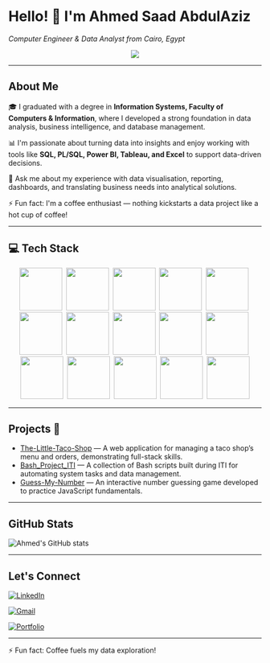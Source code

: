 # Hello! 👋 I'm Ahmed Saad AbdulAziz  
*Computer Engineer & Data Analyst from Cairo, Egypt*
<p align="center">
  <a href="https://github.com/DenverCoder1/readme-typing-svg">
    <img src="https://readme-typing-svg.herokuapp.com/?lines=Data%20Analyst%20Engineer;Transforming%20Data%20into%20Insights;Always%20learning%20new%20technologies&font=Fira%20Code&center=true&width=580&height=45&color=f75c7e&vCenter=true&size=22" />
  </a>
</p>


---

## About Me 

🎓 I graduated with a degree in **Information Systems, Faculty of Computers & Information**, where I developed a strong foundation in data analysis, business intelligence, and database management.  

📊 I'm passionate about turning data into insights and enjoy working with tools like **SQL, PL/SQL, Power BI, Tableau, and Excel** to support data-driven decisions.  

💬 Ask me about my experience with data visualisation, reporting, dashboards, and translating business needs into analytical solutions.  

⚡ Fun fact: I'm a coffee enthusiast — nothing kickstarts a data project like a hot cup of coffee!

---


## 💻 Tech Stack

<p align="center">
  <img src="https://img.shields.io/badge/HTML-05122A?style=flat&logo=html5&logoColor=white" height="85" />&nbsp;
  <img src="https://img.shields.io/badge/CSS-05122A?style=flat&logo=css3&logoColor=white" height="85" />&nbsp;
  <img src="https://img.shields.io/badge/JavaScript-05122A?style=flat&logo=javascript&logoColor=F7DF1E" height="85" />&nbsp;
  <img src="https://img.shields.io/badge/jQuery-05122A?style=flat&logo=jquery&logoColor=white" height="85" />&nbsp;
  <img src="https://img.shields.io/badge/PHP-05122A?style=flat&logo=php&logoColor=white" height="85" />&nbsp;
  <img src="https://img.shields.io/badge/Bootstrap-05122A?style=flat&logo=bootstrap&logoColor=white" height="85" />&nbsp;
  <img src="https://img.shields.io/badge/C%23-05122A?style=flat&logo=c-sharp&logoColor=white" height="85" />&nbsp;
  <img src="https://img.shields.io/badge/Entity%20Framework-05122A?style=flat&logo=.net&logoColor=white" height="85" />&nbsp;
  <img src="https://img.shields.io/badge/MVC-05122A?style=flat&logo=dotnet&logoColor=white" height="85" />&nbsp;
  <img src="https://img.shields.io/badge/Web%20API-05122A?style=flat&logo=dotnet&logoColor=white" height="85" />&nbsp;
  <img src="https://img.shields.io/badge/Angular-05122A?style=flat&logo=angular&logoColor=white" height="85" />&nbsp;
  <img src="https://img.shields.io/badge/SQL-05122A?style=flat&logo=postgresql&logoColor=white" height="85" />&nbsp;
  <img src="https://img.shields.io/badge/PL%2FSQL-05122A?style=flat&logo=oracle&logoColor=white" height="85" />&nbsp;
  <img src="https://img.shields.io/badge/Power%20BI-05122A?style=flat&logo=powerbi&logoColor=F2C811" height="85" />&nbsp;
<img src="https://img.shields.io/badge/Tableau-05122A?style=flat&logo=tableau&logoColor=E97627" height="85" />


</p>







---

## Projects 🚀  
- [The-Little-Taco-Shop](https://github.com/AhmedSaad5/The-Little-Taco-Shop) — A web application for managing a taco shop’s menu and orders, demonstrating full-stack skills.  
- [Bash_Project_ITI](https://github.com/AhmedSaad5/Bash_Project_ITI) — A collection of Bash scripts built during ITI for automating system tasks and data management.  
- [Guess-My-Number](https://github.com/AhmedSaad5/Guess-My-Number) — An interactive number guessing game developed to practice JavaScript fundamentals.

---

## GitHub Stats  
![Ahmed's GitHub stats](https://github-readme-stats.vercel.app/api?username=AhmedSaad5&show_icons=true&theme=radical)

---

## Let's Connect  

[![LinkedIn](https://img.shields.io/badge/LinkedIn-Ahmed%20Masoud-0A66C2?style=flat&logo=linkedin&logoColor=white)](https://www.linkedin.com/in/ahmed-masoud93/) <br/>

[![Gmail](https://img.shields.io/badge/Gmail-Ahmed%20AbdulAziz-red?style=flat&logo=gmail)](mailto:mod0yh74@gmail.com) <br/>

[![Portfolio](https://img.shields.io/badge/Portfolio-Website-0078D7?style=flat&logo=github)](https://ahmedsaad5.github.io/Portfolio/) <br/>



---

⚡ Fun fact: Coffee fuels my data exploration!
